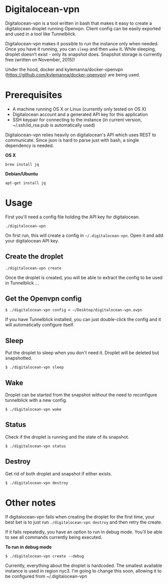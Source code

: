 Digitalocean-vpn
================

Digitalocean-vpn is a tool written in bash that makes it easy to create a digitalocean droplet running Openvpn. Client config can be easily exported and used in a tool like Tunnelblick.

Digitalocean-vpn makes it possible to run the instance only when needed. Once you have it running, you can `sleep` and then `wake` it. While sleeping, droplet doesn't exist - only its snapshot does. Snapshot storage is currently free (written on November, 2015)!

Under the hood, docker and kylemanna/docker-openvpn (https://github.com/kylemanna/docker-openvpn) are being used.

Prerequisites
=============

* A machine running OS X or Linux (currently only tested on OS X)
* Digitalocean account and a generated API key for this application
* SSH keypair for connecting to the instance (in current version, ~/.ssh/id_rsa.pub is automatically used)

Digitalocean-vpn relies heavily on digitalocean's API which uses REST to communicate. Since json is hard to parse just with bash, a single dependency is needed.

**OS X**
```
brew install jq
```

**Debian/Ubuntu**
```
apt-get install jq
```

Usage
=====

First you'll need a config file holding the API key for digitalocean.

```
./digitalocean-vpn
```

On first run, this will create a config in `~/.digitalocean-vpn`. Open it and add your digitalocean API key.

Create the droplet
------------------

```
./digitalocean-vpn create
```

Once the droplet is created, you will be able to extract the config to be used in Tunnelblick ...

Get the Openvpn config
----------------------

```
$ ./digitalocean-vpn config > ~/Desktop/digitalocean-vpn.ovpn
```

If you have Tunnelblick installed, you can just double-click the config and it will automatically configure itself.

Sleep
-----

Put the droplet to sleep when you don't need it. Droplet will be deleted but snapshotted.

```
$ ./digitalocean-vpn sleep
```

Wake
----

Droplet can be started from the snapshot without the need to reconfigure tunnelblick with a new config.

```
$ ./digitalocean-vpn wake
```

Status
------

Check if the droplet is running and the state of its snapshot.

```
$ ./digitalocean-vpn status
```

Destroy
-------

Get rid of both droplet and snapshot if either exists.

```
$ ./digitalocean-vpn destroy
```

Other notes
===========

If digitalocean-vpn fails when creating the droplet for the first time, your best bet is to just run `./digitalocean-vpn destroy` and then retry the create.

If it fails repeatedly, you have an option to run in debug mode. You'll be able to see all commands currently being executed.

**To run in debug mode**
```
$ ./digitalocean-vpn create --debug
```

Currently, everything about the droplet is hardcoded. The smallest available instance is used in region nyc3. I'm going to change this soon, allowing it to be configured from ~/.digitalocean-vpn



